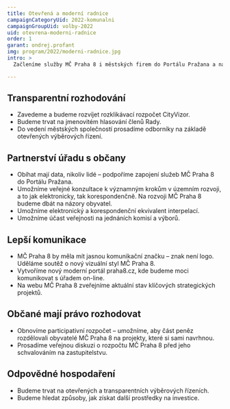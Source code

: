 ```yaml
---
title: Otevřená a moderní radnice
campaignCategoryUid: 2022-komunalni
campaignGroupUid: volby-2022
uid: otevrena-moderni-radnice
order: 1
garant: ondrej.profant
img: program/2022/moderni-radnice.jpg
intro: >
  Začleníme služby MČ Praha 8 i městských firem do Portálu Pražana a nabízet je v digitální formě. Uděláme vše pro to, aby MČ Praha 8 vystoupala ze současných spodních příček mezi ty nejtransparentnější městské části v Česku. Úřad má být pro lidi snadno dostupný. Občané musejí mít k dispozici dostatek informací, aby mohli politiky a úředníky kontrolovat. Zapojíme občany do rozhodování.

---
```


## Transparentní rozhodování 
- Zavedeme a budeme rozvíjet rozklikávací rozpočet CityVizor.
- Budeme trvat na jmenovitém hlasování členů Rady.
- Do vedení městských společností prosadíme odborníky na základě otevřených výběrových řízení.

## Partnerství úřadu s občany
- Obíhat mají data, nikoliv lidé – podpoříme zapojení služeb MČ Praha 8 do Portálu Pražana.
- Umožníme veřejné konzultace k významným krokům v územním rozvoji, a to jak elektronicky, tak korespondenčně. Na rozvoji MČ Praha 8 budeme dbát na názory obyvatel. 
- Umožníme elektronický a korespondenční ekvivalent interpelací.
- Umožníme účast veřejnosti na jednáních komisí a výborů.

## Lepší komunikace 
- MČ Praha 8 by měla mít jasnou komunikační značku – znak není logo. Uděláme soutěž o nový vizuální styl MČ Praha 8. 
- Vytvoříme nový moderní portál praha8.cz, kde budeme moci komunikovat s úřadem on-line.
- Na webu MČ Praha 8 zveřejníme aktuální stav klíčových strategických projektů.

## Občané mají právo rozhodovat
- Obnovíme participativní rozpočet – umožníme, aby část peněz rozdělovali obyvatelé MČ Praha 8 na projekty, které si sami navrhnou.
- Prosadíme veřejnou diskuzi o rozpočtu MČ Praha 8 před jeho schvalováním na zastupitelstvu.

## Odpovědné hospodaření
- Budeme trvat na otevřených a transparentních výběrových řízeních.
- Budeme hledat způsoby, jak získat další prostředky na investice.

